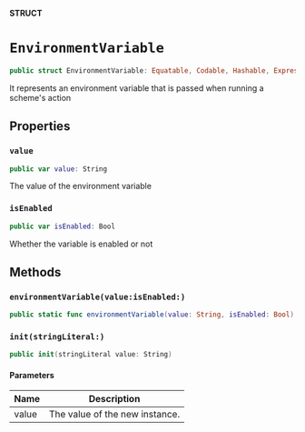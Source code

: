 **STRUCT**

# `EnvironmentVariable`

```swift
public struct EnvironmentVariable: Equatable, Codable, Hashable, ExpressibleByStringLiteral
```

It represents an environment variable that is passed when running a scheme's action

## Properties
### `value`

```swift
public var value: String
```

The value of the environment variable

### `isEnabled`

```swift
public var isEnabled: Bool
```

Whether the variable is enabled or not

## Methods
### `environmentVariable(value:isEnabled:)`

```swift
public static func environmentVariable(value: String, isEnabled: Bool) -> Self
```

### `init(stringLiteral:)`

```swift
public init(stringLiteral value: String)
```

#### Parameters

| Name | Description |
| ---- | ----------- |
| value | The value of the new instance. |